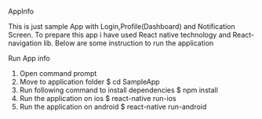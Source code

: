 
AppInfo

This is just sample App with Login,Profile(Dashboard) and Notification Screen. To prepare this app i have used  React native technology and React-navigation lib. Below are some instruction to run the application

Run App info

1. Open command prompt
2. Move to application folder
    $ cd SampleApp
3. Run following command to install dependencies
    $ npm install
4. Run the application on ios
    $ react-native run-ios
5. Run the application on android
    $ react-native run-android


